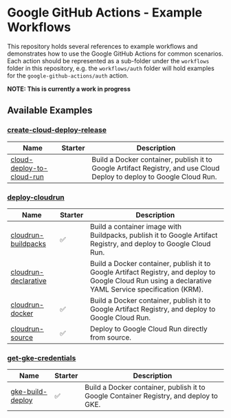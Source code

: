 # Google GitHub Actions - Example Workflows

This repository holds several references to example workflows and demonstrates how to use the Google GitHub Actions for common scenarios. Each action should be represented as a sub-folder under the `workflows` folder in this repository, e.g. the `workflows/auth` folder will hold examples for the `google-github-actions/auth` action.

**NOTE: This is currently a work in progress**

## Available Examples

### [create-cloud-deploy-release](workflows/create-cloud-deploy-release/README.md)

| Name                                                         | Starter                   | Description      |
| ------------------------------------------------------------ | ------------------------- | ---------------- |
|[cloud-deploy-to-cloud-run](workflows/create-cloud-deploy-release/cloud-deploy-to-cloud-run.yml) |  | Build a Docker container, publish it to Google Artifact Registry, and use Cloud Deploy to deploy to Google Cloud Run. |

### [deploy-cloudrun](workflows/deploy-cloudrun/README.md)

| Name                                                         | Starter                   | Description      |
| ------------------------------------------------------------ | ------------------------- | ---------------- |
|[cloudrun-buildpacks](workflows/deploy-cloudrun/cloudrun-buildpacks.yml) | ✅ | Build a container image with Buildpacks, publish it to Google Artifact Registry, and deploy to Google Cloud Run. |
|[cloudrun-declarative](workflows/deploy-cloudrun/cloudrun-declarative.yml) |  | Build a Docker container, publish it to Google Artifact Registry, and deploy to Google Cloud Run using a declarative YAML Service specification (KRM). |
|[cloudrun-docker](workflows/deploy-cloudrun/cloudrun-docker.yml) | ✅ | Build a Docker container, publish it to Google Artifact Registry, and deploy to Google Cloud Run. |
|[cloudrun-source](workflows/deploy-cloudrun/cloudrun-source.yml) | ✅ | Deploy to Google Cloud Run directly from source. |

### [get-gke-credentials](workflows/get-gke-credentials/README.md)

| Name                                                         | Starter                   | Description      |
| ------------------------------------------------------------ | ------------------------- | ---------------- |
|[gke-build-deploy](workflows/get-gke-credentials/gke-build-deploy.yml) | ✅ | Build a Docker container, publish it to Google Container Registry, and deploy to GKE. |


